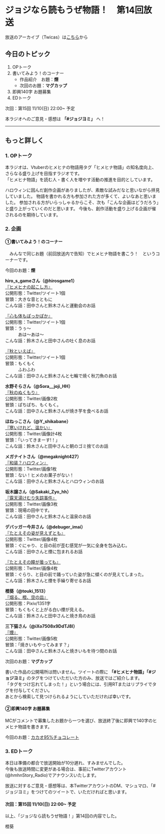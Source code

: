 # ジョジなら読もうぜ物語！　第14回放送

放送のアーカイブ（Twicas）は[こちら](https://twitcasting.tv/hmhnstory_radio/movie/575758420)から

## 今日のトピック
1. OPトーク
1. 書いてみよう！のコーナー
    - 作品紹介　お題：<b>煙</b>
    - 次回のお題：<b>マグカップ</b>
1. 即興140字 お題募集
1. EDトーク

次回：第15回 11/10(日) 22:00~ 予定

本ラジオへのご意見・感想は **「#ジョジヨミ」** へ！

---

## もっと詳しく
### 1. OPトーク

本ラジオは、Vtuberのヒメヒナの物語用タグ「ヒメヒナ物語」の知名度向上、さらなる盛り上げを目指すラジオです。  
「ヒメヒナ物語」を読む人・書く人を増やす活動の推進を目的としています。  

ハロウィンに因んだ創作企画がありましたが、素敵な試みだなと思いながら拝見していました。
物語を書かれる方も参加された方が多くて、よいなあと思いました。
参加される方がいらっしゃるからこそ、次も「こんな企画はどうだろう」と盛り上がっていくのだと思います。
今後も、創作活動を盛り上げる企画が催されるのを期待しています。

### 2. 企画
#### ①書いてみよう！のコーナー
　みんなで同じお題（前回放送内で告知）でヒメヒナ物語を書こう！　というコーナーです。

今回のお題：<b>煙</b>

**hiro_s_gameさん（@hirosgame1）**  
[『ヒメヒナの起こし方』](https://twitter.com/hirosgame1/status/1188450103738060800?s=20)  
公開形態：Twitter/ツイート1個  
冒頭：大きな音とともに  
こんな話：田中さんと鈴木さんと運動会のお話  

[『心も体もぽっかぽか』](https://twitter.com/hirosgame1/status/1188456361052364800?s=20)  
公開形態：Twitter/ツイート1個  
冒頭：うぅ～  
　　　あは～あは～  
こんな話：鈴木さんと田中さんの吐く息のお話  

[『秋といえば』](https://twitter.com/hirosgame1/status/1188872608361545729?s=20)  
公開形態：Twitter/ツイート1個  
冒頭：もくもく  
　　　ふわふわ  
こんな話：田中さんと鈴木さんと七輪で焼く秋刀魚のお話  

**水野そらさん（@Sora__joji_HH）**  
[『秋のぬくもり』](https://twitter.com/Sora__joji_HH/status/1188720200503324672?s=20)  
公開形態：Twitter/画像2枚  
冒頭：ぱちぱち、もくもく。  
こんな話：田中さんと鈴木さんが焼き芋を食べるお話  

**ほねっこさん（@Y_shikabane）**  
[『寒いけれど、温かい』](https://twitter.com/Y_shikabane/status/1189189212349722624?s=20)  
公開形態：Twitter/画像計4枚  
冒頭：「いってきまーす!！」  
こんな話：鈴木さんと田中さんと朝のゴミ捨てのお話  

**メガナイトさん（@megaknight427）**  
[『和装？ハロウィン』](https://twitter.com/megaknight427/status/1189833771291250688?s=20)  
公開形態：Twitter/画像1枚  
冒頭：ない！ヒメのお菓子がない！  
こんな話：田中さんと鈴木さんとハロウィンのお話

**坂木譲さん（@Sakaki_Zyo_hh）**  
[『露天湯けむり失踪事件』](https://twitter.com/Sakaki_Zyo_hh/status/1189891272355377152?s=20)  
公開形態：Twitter/画像3枚  
冒頭：現場の田中です。  
こんな話：田中さんと鈴木さんと温泉のお話  

**デバッガー今井さん（@debuger_imai）**  
[『たとえその姿が見えずとも』](https://twitter.com/debuger_imai/status/1190309991393030144?s=20)  
公開形態：Twitter/画像4枚  
冒頭：ぐにゃり、と目の前が歪む感覚が一気に全身を包み込む。  
こんな話：田中さんと煙に包まれるお話  

[『たとえその瞳が曇っても』](https://twitter.com/debuger_imai/status/1190310631246688256?s=20)  
公開形態：Twitter/画像4枚  
冒頭：ぐらり、と目の前で踊っていた姿が急に傾くのが見えてしまった。  
こんな話：鈴木さんと煙を手繰り寄せるお話  

**橙葵（@touki_1513）**  
[『烟る、橙、空の皿』](https://twitter.com/touki_1513/status/1190472291487846400?s=20)  
公開形態：Pixiv/1351字  
冒頭：もくもくと上がる白い煙が見える。  
こんな話：鈴木さんと田中さんと焼き鳥のお話  

**三下猫さん（@iXo7508x9DdTJ8I）**  
[『煙』](https://twitter.com/iXo7508x9DdTJ8I/status/1190584326116655104?s=20)  
公開形態：Twitter/画像5枚  
冒頭：「焼きいもやってみます？」  
こんな話：田中さんと鈴木さんと焼きいもを待つ間のお話  

次回のお題：<b>マグカップ</b>

書いた作品の公開場所は問いません。ツイートの際に <b>「#ヒメヒナ物語」「#ジョジヨミ」</b>のタグをつけていただいた方のみ、放送ではご紹介します。  
「タグをつけ忘れてしまった！」という場合には、引用RTまたはリプライでタグを付与してください。  
あとから検索して見つけられるようにしていただければ幸いです。  

#### ②即興140字 お題募集
MCがコメントで募集したお題から一つを選び、放送終了後に即興で140字のヒメヒナ物語を書きます。

今回のお題：[カカオ95%チョコレート](https://twitter.com/hmhnStory_Radio/status/1190631728253038592?s=20)

### 3. EDトーク

本日は準備の都合で放送開始が10分遅れ、すみませんでした。  
今後も放送時間に変更がある場合は、事前にTwitterアカウント(@hmhnStory_Radio)でアナウンスいたします。  

放送に対するご意見・感想等は、本TwitterアカウントのDM、マシュマロ、「#ジョジヨミ」をつけてのツイートで、いただければと思います。

#### 次回：第15回 11/10(日) 22:00~ 予定  

以上、「ジョジなら読もうぜ物語！」第14回の内容でした。

橙葵
